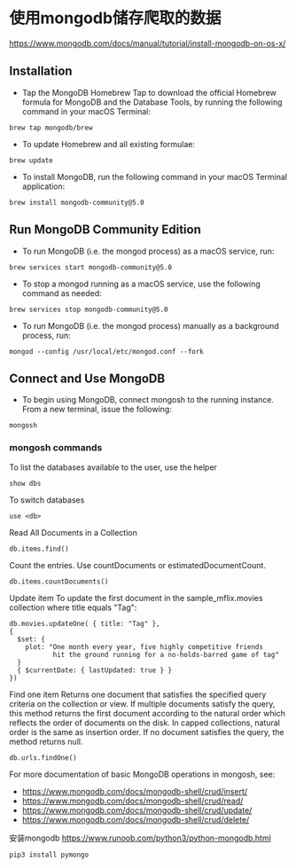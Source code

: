# 使用mongodb储存爬取的数据
https://www.mongodb.com/docs/manual/tutorial/install-mongodb-on-os-x/
## Installation
+ Tap the MongoDB Homebrew Tap to download the official Homebrew formula for MongoDB and the Database Tools, by running the following command in your macOS Terminal: 
```
brew tap mongodb/brew
```
+ To update Homebrew and all existing formulae:
```
brew update
```
+ To install MongoDB, run the following command in your macOS Terminal application:
```
brew install mongodb-community@5.0
```
## Run MongoDB Community Edition
+ To run MongoDB (i.e. the mongod process) as a macOS service, run:
```
brew services start mongodb-community@5.0
```
+ To stop a mongod running as a macOS service, use the following command as needed:
```
brew services stop mongodb-community@5.0
```
+ To run MongoDB (i.e. the mongod process) manually as a background process, run:
```
mongod --config /usr/local/etc/mongod.conf --fork
```
## Connect and Use MongoDB
+ To begin using MongoDB, connect mongosh to the running instance. From a new terminal, issue the following:
```
mongosh
```
### mongosh commands
To list the databases available to the user, use the helper 
```
show dbs
```
To switch databases
```
use <db>
```
Read All Documents in a Collection
```
db.items.find()
```
Count the entries. Use countDocuments or estimatedDocumentCount.
```
db.items.countDocuments()
```
Update item
To update the first document in the sample_mflix.movies collection where title equals "Tag":

```
db.movies.updateOne( { title: "Tag" },
{
  $set: {
    plot: "One month every year, five highly competitive friends
           hit the ground running for a no-holds-barred game of tag"
  }
  { $currentDate: { lastUpdated: true } }
})
```

Find one item
Returns one document that satisfies the specified query criteria on the collection or view. If multiple documents satisfy the query, this method returns the first document according to the natural order which reflects the order of documents on the disk. In capped collections, natural order is the same as insertion order. If no document satisfies the query, the method returns null.
```
db.urls.findOne()
```
For more documentation of basic MongoDB operations in mongosh, see:
+ https://www.mongodb.com/docs/mongodb-shell/crud/insert/
+ https://www.mongodb.com/docs/mongodb-shell/crud/read/
+ https://www.mongodb.com/docs/mongodb-shell/crud/update/
+ https://www.mongodb.com/docs/mongodb-shell/crud/delete/

安装mongodb
https://www.runoob.com/python3/python-mongodb.html
```
pip3 install pymongo
```